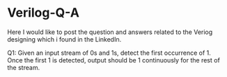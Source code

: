 # Verilog-Q-A
Here I would like to post the question and answers related to the Veriog designing which i found in the LinkedIn.


Q1:  Given an input stream of 0s and 1s, detect the first occurrence of 1. Once the first 1 is detected, output should be 1 continuously for the rest of      the stream.

